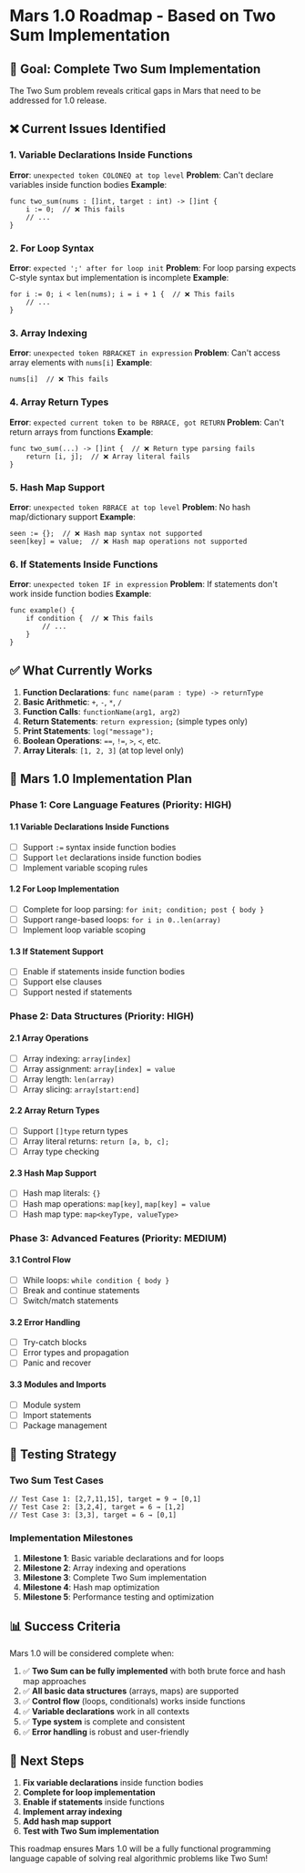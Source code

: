 # Mars 1.0 Roadmap - Based on Two Sum Implementation

## 🎯 **Goal: Complete Two Sum Implementation**

The Two Sum problem reveals critical gaps in Mars that need to be addressed for 1.0 release.

## ❌ **Current Issues Identified**

### 1. **Variable Declarations Inside Functions**
**Error**: `unexpected token COLONEQ at top level`
**Problem**: Can't declare variables inside function bodies
**Example**:
```mars
func two_sum(nums : []int, target : int) -> []int {
    i := 0;  // ❌ This fails
    // ...
}
```

### 2. **For Loop Syntax**
**Error**: `expected ';' after for loop init`
**Problem**: For loop parsing expects C-style syntax but implementation is incomplete
**Example**:
```mars
for i := 0; i < len(nums); i = i + 1 {  // ❌ This fails
    // ...
}
```

### 3. **Array Indexing**
**Error**: `unexpected token RBRACKET in expression`
**Problem**: Can't access array elements with `nums[i]`
**Example**:
```mars
nums[i]  // ❌ This fails
```

### 4. **Array Return Types**
**Error**: `expected current token to be RBRACE, got RETURN`
**Problem**: Can't return arrays from functions
**Example**:
```mars
func two_sum(...) -> []int {  // ❌ Return type parsing fails
    return [i, j];  // ❌ Array literal fails
}
```

### 5. **Hash Map Support**
**Error**: `unexpected token RBRACE at top level`
**Problem**: No hash map/dictionary support
**Example**:
```mars
seen := {};  // ❌ Hash map syntax not supported
seen[key] = value;  // ❌ Hash map operations not supported
```

### 6. **If Statements Inside Functions**
**Error**: `unexpected token IF in expression`
**Problem**: If statements don't work inside function bodies
**Example**:
```mars
func example() {
    if condition {  // ❌ This fails
        // ...
    }
}
```

## ✅ **What Currently Works**

1. **Function Declarations**: `func name(param : type) -> returnType`
2. **Basic Arithmetic**: `+`, `-`, `*`, `/`
3. **Function Calls**: `functionName(arg1, arg2)`
4. **Return Statements**: `return expression;` (simple types only)
5. **Print Statements**: `log("message");`
6. **Boolean Operations**: `==`, `!=`, `>`, `<`, etc.
7. **Array Literals**: `[1, 2, 3]` (at top level only)

## 🚀 **Mars 1.0 Implementation Plan**

### **Phase 1: Core Language Features (Priority: HIGH)**

#### 1.1 Variable Declarations Inside Functions
- [ ] Support `:=` syntax inside function bodies
- [ ] Support `let` declarations inside function bodies
- [ ] Implement variable scoping rules

#### 1.2 For Loop Implementation
- [ ] Complete for loop parsing: `for init; condition; post { body }`
- [ ] Support range-based loops: `for i in 0..len(array)`
- [ ] Implement loop variable scoping

#### 1.3 If Statement Support
- [ ] Enable if statements inside function bodies
- [ ] Support else clauses
- [ ] Support nested if statements

### **Phase 2: Data Structures (Priority: HIGH)**

#### 2.1 Array Operations
- [ ] Array indexing: `array[index]`
- [ ] Array assignment: `array[index] = value`
- [ ] Array length: `len(array)`
- [ ] Array slicing: `array[start:end]`

#### 2.2 Array Return Types
- [ ] Support `[]type` return types
- [ ] Array literal returns: `return [a, b, c];`
- [ ] Array type checking

#### 2.3 Hash Map Support
- [ ] Hash map literals: `{}`
- [ ] Hash map operations: `map[key]`, `map[key] = value`
- [ ] Hash map type: `map<keyType, valueType>`

### **Phase 3: Advanced Features (Priority: MEDIUM)**

#### 3.1 Control Flow
- [ ] While loops: `while condition { body }`
- [ ] Break and continue statements
- [ ] Switch/match statements

#### 3.2 Error Handling
- [ ] Try-catch blocks
- [ ] Error types and propagation
- [ ] Panic and recover

#### 3.3 Modules and Imports
- [ ] Module system
- [ ] Import statements
- [ ] Package management

## 🧪 **Testing Strategy**

### **Two Sum Test Cases**
```mars
// Test Case 1: [2,7,11,15], target = 9 → [0,1]
// Test Case 2: [3,2,4], target = 6 → [1,2]  
// Test Case 3: [3,3], target = 6 → [0,1]
```

### **Implementation Milestones**
1. **Milestone 1**: Basic variable declarations and for loops
2. **Milestone 2**: Array indexing and operations
3. **Milestone 3**: Complete Two Sum implementation
4. **Milestone 4**: Hash map optimization
5. **Milestone 5**: Performance testing and optimization

## 📊 **Success Criteria**

Mars 1.0 will be considered complete when:

1. ✅ **Two Sum can be fully implemented** with both brute force and hash map approaches
2. ✅ **All basic data structures** (arrays, maps) are supported
3. ✅ **Control flow** (loops, conditionals) works inside functions
4. ✅ **Variable declarations** work in all contexts
5. ✅ **Type system** is complete and consistent
6. ✅ **Error handling** is robust and user-friendly

## 🎯 **Next Steps**

1. **Fix variable declarations** inside function bodies
2. **Complete for loop implementation**
3. **Enable if statements** inside functions
4. **Implement array indexing**
5. **Add hash map support**
6. **Test with Two Sum implementation**

This roadmap ensures Mars 1.0 will be a fully functional programming language capable of solving real algorithmic problems like Two Sum! 